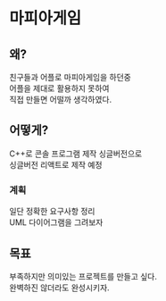 # 마피아게임
## 왜?
친구들과 어플로 마피아게임을 하던중  
어플을 제대로 활용하지 못하여  
직접 만들면 어떨까 생각하였다.

## 어떻게?
C++로 콘솔 프로그램 제작  싱글버전으로  
싱글버전 리액트로 제작 예정   

### 계획
일단 정확한 요구사항 정리  
UML 다이어그램을 그려보자  

## 목표
부족하지만 의미있는 프로젝트를 만들고 싶다.  
완벽하진 않더라도 완성시키자.  

<disqus></disqus>
